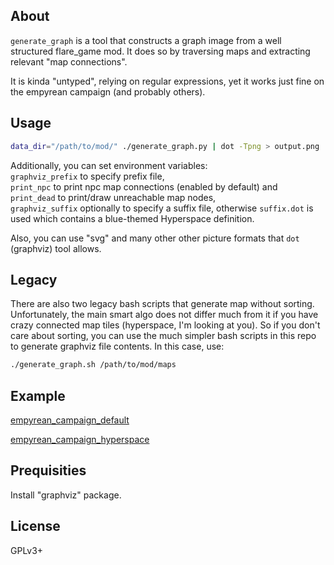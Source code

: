 ## About

`generate_graph` is a tool that constructs a graph image from a well structured flare_game mod. It does so by traversing maps and extracting relevant "map connections".

It is kinda "untyped", relying on regular expressions, yet it works just fine on the empyrean campaign (and probably others).

## Usage

```bash
data_dir="/path/to/mod/" ./generate_graph.py | dot -Tpng > output.png
```

Additionally, you can set environment variables:  
`graphviz_prefix` to specify prefix file,  
`print_npc` to print npc map connections (enabled by default) and  
`print_dead` to print/draw unreachable map nodes,  
`graphviz_suffix` optionally to specify a suffix file, otherwise `suffix.dot` is used which contains a blue-themed Hyperspace definition.

Also, you can use "svg" and many other other picture formats that `dot` (graphviz) tool allows.

## Legacy

There are also two legacy bash scripts that generate map without sorting.
Unfortunately, the main smart algo does not differ much from it if you have crazy connected map tiles (hyperspace, I'm looking at you).
So if you don't care about sorting, you can use the much simpler bash scripts in this repo to generate graphviz file contents.
In this case, use:

```bash
./generate_graph.sh /path/to/mod/maps
```

## Example

[empyrean_campaign_default](./example/empyrean_campaign_default.png)

[empyrean_campaign_hyperspace](./example/empyrean_campaign_hyperspace.png)


## Prequisities

Install "graphviz" package.


## License

GPLv3+
